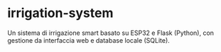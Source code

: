 # irrigation-system
Un sistema di irrigazione smart basato su ESP32 e Flask (Python), con gestione da interfaccia web e database locale (SQLite).
